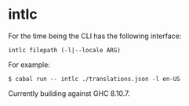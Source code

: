 # intlc

For the time being the CLI has the following interface:

```
intlc filepath (-l|--locale ARG)
```

For example:

```
$ cabal run -- intlc ./translations.json -l en-US
```

Currently building against GHC 8.10.7.
